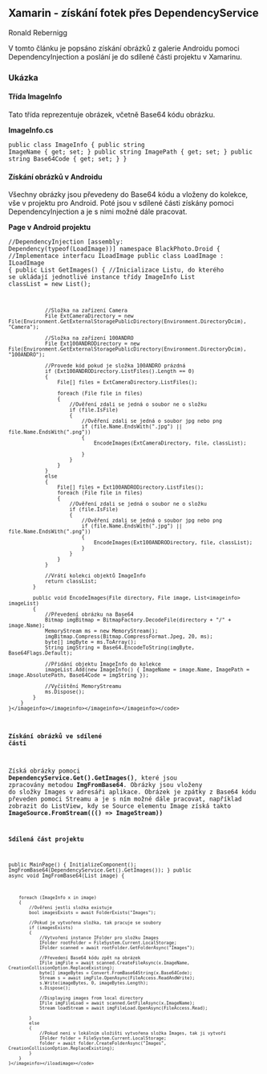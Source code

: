 ## Xamarin - získání fotek přes DependencyService

Ronald Rebernigg

V tomto článku je popsáno získání obrázků z galerie Androidu pomoci DependencyInjection a poslání je do sdílené části projektu v Xamarinu.

### Ukázka

#### Třída ImageInfo

Tato třída reprezentuje obrázek, včetně Base64 kódu obrázku.

**ImageInfo.cs**

<code class="language-C# ">public class ImageInfo
    {
        public string ImageName { get; set; }
        public string ImagePath { get; set; }
        public string Base64Code { get; set; }
    }</code>

#### Získání obrázků v Androidu

Všechny obrázky jsou převedeny do Base64 kódu a vloženy do kolekce, vše v projektu pro Android. Poté jsou v sdílené části získány pomoci DependencyInjection a je s nimi možné dále pracovat.

**Page v Android projektu**

<code class="language-C# ">//DependencyInjection
    [assembly: Dependency(typeof(LoadImage))]
    namespace BlackPhoto.Droid
    {
        //Implementace interfacu ILoadImage
        public class LoadImage : ILoadImage
        {
            public List<imageinfo> GetImages()
            {
                //Inicializace Listu, do kterého se ukládají jednotlivé instance třídy ImageInfo
                List<imageinfo> classList = new List<imageinfo>();

                //Složka na zařízení Camera
                File ExtCameraDirectory = new File(Environment.GetExternalStoragePublicDirectory(Environment.DirectoryDcim), "Camera");

                //Složka na zařízení 100ANDRO
                File Ext100ANDRODirectory = new File(Environment.GetExternalStoragePublicDirectory(Environment.DirectoryDcim), "100ANDRO");

                //Provede kód pokud je složka 100ANDRO prázdná
                if (Ext100ANDRODirectory.ListFiles().Length == 0)
                {
                    File[] files = ExtCameraDirectory.ListFiles();

                    foreach (File file in files)
                    {
                        //Ověření zdali se jedná o soubor ne o složku
                        if (file.IsFile)
                        {
                            //Ověření zdali se jedná o soubor jpg nebo png
                            if (file.Name.EndsWith(".jpg") || file.Name.EndsWith(".png"))
                            {
                                EncodeImages(ExtCameraDirectory, file, classList);

                            }
                        }
                    }
                }
                else
                {
                    File[] files = Ext100ANDRODirectory.ListFiles();
                    foreach (File file in files)
                    {
                        //Ověření zdali se jedná o soubor ne o složku
                        if (file.IsFile)
                        {
                            //Ověření zdali se jedná o soubor jpg nebo png
                            if (file.Name.EndsWith(".jpg") || file.Name.EndsWith(".png"))
                            {
                                EncodeImages(Ext100ANDRODirectory, file, classList);
                            }
                        }
                    }
                }

                //Vrátí kolekci objektů ImageInfo
                return classList;
            }

            public void EncodeImages(File directory, File image, List<imageinfo> imageList)
            {
                //Převedení obrázku na Base64
                Bitmap imgBitmap = BitmapFactory.DecodeFile(directory + "/" + image.Name);
                MemoryStream ms = new MemoryStream();
                imgBitmap.Compress(Bitmap.CompressFormat.Jpeg, 20, ms);
                byte[] imgByte = ms.ToArray();
                String imgString = Base64.EncodeToString(imgByte, Base64Flags.Default);

                //Přidání objektu ImageInfo do kolekce
                imageList.Add(new ImageInfo() { ImageName = image.Name, ImagePath = image.AbsolutePath, Base64Code = imgString });

                //Vyčištění MemoryStreamu
                ms.Dispose();
            }
        }
    }</imageinfo></imageinfo></imageinfo></imageinfo></code>

#### Získání obrázků ve sdílené části

Získá obrázky pomoci **DependencyService.Get().GetImages()**, které jsou zpracovány metodou **ImgFromBase64**. Obrázky jsou vloženy do složky Images v adresáři aplikace. Obrázek je zpátky z Base64 kódu převeden pomoci Streamu a je s ním možné dále pracovat, například zobrazit do ListView, kdy se Source elementu Image získá takto **ImageSource.FromStream((() => ImageStream))**

**Sdílená část projektu**

<code class="language-C# ">public MainPage()
        {
            InitializeComponent();
            ImgFromBase64(DependencyService.Get<iloadimage>().GetImages());
        }
            public async void ImgFromBase64(List<imageinfo> image)
        {

        foreach (ImageInfo x in image)
        {
            //Ověření jestli složka existuje
            bool imagesExists = await FolderExists("Images");

            //Pokud je vytvořena složka, tak pracuje se soubory
            if (imagesExists)
            {
                //Vytvoření instance IFolder pro složku Images
                IFolder rootFolder = FileSystem.Current.LocalStorage;
                IFolder scanned = await rootFolder.GetFolderAsync("Images");

                //Převedení Base64 kódu zpět na obrázek
                IFile imgFile = await scanned.CreateFileAsync(x.ImageName, CreationCollisionOption.ReplaceExisting);
                byte[] imageBytes = Convert.FromBase64String(x.Base64Code);
                Stream s = await imgFile.OpenAsync(FileAccess.ReadAndWrite);
                s.Write(imageBytes, 0, imageBytes.Length);
                s.Dispose();

                //Displaying images from local directory
                IFile imgFileLoad = await scanned.GetFileAsync(x.ImageName);
                Stream loadStream = await imgFileLoad.OpenAsync(FileAccess.Read);

            }
            else
            {
                //Pokud není v lokálním uložišti vytvořena složka Images, tak ji vytvoří
                IFolder folder = FileSystem.Current.LocalStorage;
                folder = await folder.CreateFolderAsync("Images", CreationCollisionOption.ReplaceExisting);
            }
        }
    }</imageinfo></iloadimage></code>